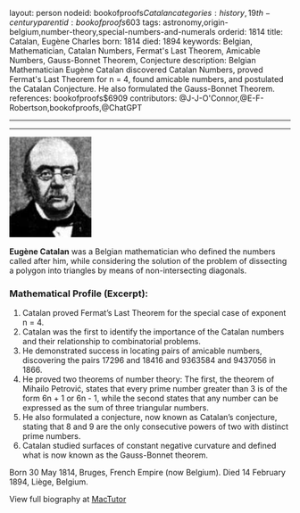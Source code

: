 layout: person
nodeid: bookofproofs$Catalan
categories: history,19th-century
parentid: bookofproofs$603
tags: astronomy,origin-belgium,number-theory,special-numbers-and-numerals
orderid: 1814
title: Catalan, Eugène Charles
born: 1814
died: 1894
keywords: Belgian, Mathematician, Catalan Numbers, Fermat's Last Theorem, Amicable Numbers, Gauss-Bonnet Theorem, Conjecture
description: Belgian Mathematician Eugène Catalan discovered Catalan Numbers, proved Fermat's Last Theorem for n = 4, found amicable numbers, and postulated the Catalan Conjecture. He also formulated the Gauss-Bonnet Theorem.
references: bookofproofs$6909
contributors: @J-J-O'Connor,@E-F-Robertson,bookofproofs,@ChatGPT

---



---

![Catalan.jpg](https://github.com/bookofproofs/bookofproofs.github.io/blob/main/_sources/_assets/images/portraits/Catalan.jpg?raw=true)

**Eugène Catalan** was a Belgian mathematician who defined the numbers called after him, while considering the solution of the problem of dissecting a polygon into triangles by means of non-intersecting diagonals.

### Mathematical Profile (Excerpt):
1. Catalan proved Fermat’s Last Theorem for the special case of exponent n = 4. 
2. Catalan was the first to identify the importance of the Catalan numbers and their relationship to combinatorial problems. 
3. He demonstrated success in locating pairs of amicable numbers, discovering the pairs 17296 and 18416 and 9363584 and 9437056 in 1866. 
4. He proved two theorems of number theory: The first, the theorem of Mihailo Petrović, states that every prime number greater than 3 is of the form 6n + 1 or 6n - 1, while the second states that any number can be expressed as the sum of three triangular numbers. 
5. He also formulated a conjecture, now known as Catalan’s conjecture, stating that 8 and 9 are the only consecutive powers of two with distinct prime numbers. 
6. Catalan studied surfaces of constant negative curvature and defined what is now known as the Gauss-Bonnet theorem.

Born 30 May 1814, Bruges, French Empire (now Belgium). Died 14 February 1894, Liège, Belgium.

View full biography at [MacTutor](https://mathshistory.st-andrews.ac.uk/Biographies/Catalan/)
